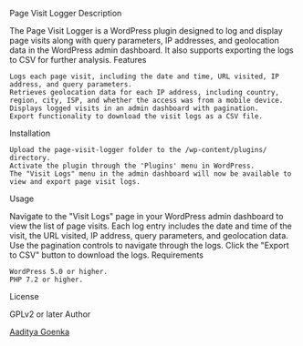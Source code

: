 Page Visit Logger
Description

The Page Visit Logger is a WordPress plugin designed to log and display page visits along with query parameters, IP addresses, and geolocation data in the WordPress admin dashboard. It also supports exporting the logs to CSV for further analysis.
Features

    Logs each page visit, including the date and time, URL visited, IP address, and query parameters.
    Retrieves geolocation data for each IP address, including country, region, city, ISP, and whether the access was from a mobile device.
    Displays logged visits in an admin dashboard with pagination.
    Export functionality to download the visit logs as a CSV file.

Installation

    Upload the page-visit-logger folder to the /wp-content/plugins/ directory.
    Activate the plugin through the 'Plugins' menu in WordPress.
    The "Visit Logs" menu in the admin dashboard will now be available to view and export page visit logs.

Usage

Navigate to the "Visit Logs" page in your WordPress admin dashboard to view the list of page visits. Each log entry includes the date and time of the visit, the URL visited, IP address, query parameters, and geolocation data. Use the pagination controls to navigate through the logs. Click the "Export to CSV" button to download the logs.
Requirements

    WordPress 5.0 or higher.
    PHP 7.2 or higher.

License

GPLv2 or later
Author

[Aaditya Goenka](https://github.com/aaditya-cpu)